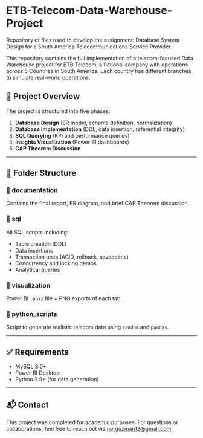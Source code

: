 # ETB-Telecom-Data-Warehouse-Project
Repository of files used to develop the assignment: Database System Design for a South America Telecommunications Service Provider.

This repository contains the full implementation of a telecom-focused Data Warehouse project for ETB Telecom, a fictional company with operations across 5 Countries in South America.
Each country has different branches, to simulate real-world operations.

## 📌 Project Overview
The project is structured into five phases:
1. **Database Design** (ER model, schema definition, normalization)
2. **Database Implementation** (DDL, data insertion, referential integrity)
3. **SQL Querying** (KPI and performance queries)
4. **Insights Visualization** (Power BI dashboards)
5. **CAP Theorem Discussion**

---

## 📁 Folder Structure

### 📂 documentation
Contains the final report, ER diagram, and brief CAP Theorem discussion.

### 📂 sql
All SQL scripts including:
- Table creation (DDL)
- Data insertions
- Transaction tests (ACID, rollback, savepoints)
- Concurrency and locking demos
- Analytical queries

### 📂 visualization
Power BI `.pbix` file + PNG exports of each tab.

### 📂 python_scripts
Script to generate realistic telecom data using `random` and `pandas`.

---

## ✅ Requirements
- MySQL 8.0+
- Power BI Desktop
- Python 3.9+ (for data generation)

---

## 📬 Contact
This project was completed for academic purposes. For questions or collaborations, feel free to reach out via herguzman12@gmail.com.
